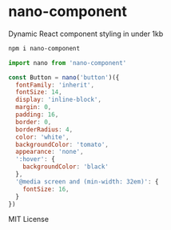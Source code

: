 
# nano-component

Dynamic React component styling in under 1kb

```sh
npm i nano-component
```

```js
import nano from 'nano-component'

const Button = nano('button')({
  fontFamily: 'inherit',
  fontSize: 14,
  display: 'inline-block',
  margin: 0,
  padding: 16,
  border: 0,
  borderRadius: 4,
  color: 'white',
  backgroundColor: 'tomato',
  appearance: 'none',
  ':hover': {
    backgroundColor: 'black'
  },
  '@media screen and (min-width: 32em)': {
    fontSize: 16,
  }
})
```


MIT License
